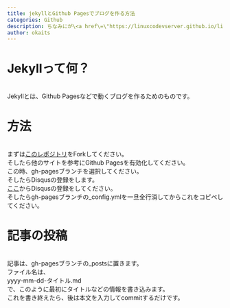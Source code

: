 ```yaml
---
title: jekyllとGithub Pagesでブログを作る方法
categories: Github
description: ちなみにが\<a href\=\"https://linuxcodevserver.github.io/linuxcodevblog\"\>okaitsが前にやってたブログ\</a\>はJekyllで動いてます。今はもう編集不可だけど。ちなみにこの記事はこのブログから移植してきたやつです。
author: okaits
---
```

<h1>Jekyllって何？</h1>
<br>
Jekyllとは、Github Pagesなどで動くブログを作るためのものです。<br>
<h1>方法</h1>
<br>
まずは<a href="https://github.com/gdgmanagua/jekyll-mdl">このレポジトリ</a>をForkしてください。<br>
そしたら他のサイトを参考にGithub Pagesを有効化してください。<br>
この時、gh-pagesブランチを選択してください。<br>
そしたらDisqusの登録をします。<br>
<a href="https://disqus.com/profile/signup/">ここ</a>からDisqusの登録をしてください。<br>
そしたらgh-pagesブランチの_config.ymlを一旦全行消してからこれをコピペしてください。<br>
<script src="https://gist.github.com/okaits/390935c3f4334bc99e807b60acd4cdfc.js"></script>
<h1>記事の投稿</h1>
<br>
記事は、gh-pagesブランチの_postsに置きます。<br>
ファイル名は、<br>
yyyy-mm-dd-タイトル.md<br>
で、このように最初にタイトルなどの情報を書き込みます。<br>
<script src="https://gist.github.com/okaits/08ddb58f57b44dc8a6e288745f9aa93d.js"></script>
これを書き終えたら、後は本文を入力してcommitするだけです。<br>